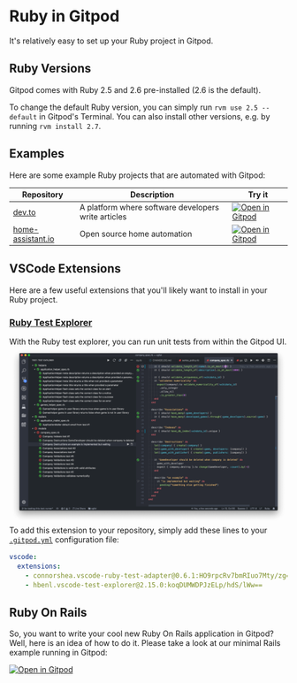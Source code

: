 # Ruby in Gitpod

It's relatively easy to set up your Ruby project in Gitpod.

## Ruby Versions
Gitpod comes with Ruby 2.5 and 2.6 pre-installed (2.6 is the default).

To change the default Ruby version, you can simply run `rvm use 2.5 --default` in Gitpod's Terminal. You can also install other versions, e.g. by running `rvm install 2.7`.

## Examples
Here are some example Ruby projects that are automated with Gitpod:

<div class="table-container">

Repository | Description | Try it
---------|----------|---------
 [dev.to](https://github.com/thepracticaldev/dev.to) | A platform where software developers write articles | [![Open in Gitpod](https://gitpod.io/button/open-in-gitpod.svg)](https://gitpod.io/#https://github.com/thepracticaldev/dev.to)
 [home-assistant.io](https://github.com/home-assistant/home-assistant.io) | Open source home automation | [![Open in Gitpod](https://gitpod.io/button/open-in-gitpod.svg)](https://gitpod.io/#https://github.com/home-assistant/home-assistant.io)

 </div>

## VSCode Extensions

Here are a few useful extensions that you'll likely want to install in your Ruby project.

### [Ruby Test Explorer](https://marketplace.visualstudio.com/items?itemName=connorshea.vscode-ruby-test-adapter)
With the Ruby test explorer, you can run unit tests from within the Gitpod UI.
![](./images/ruby_test_ui.png)
To add this extension to your repository, simply add these lines to your [`.gitpod.yml`](https://www.gitpod.io/docs/config-gitpod-file/) configuration file:
```YAML
vscode:
  extensions:
    - connorshea.vscode-ruby-test-adapter@0.6.1:HO9rpcRv7bmRIuo7Mty/zg==
    - hbenl.vscode-test-explorer@2.15.0:koqDUMWDPJzELp/hdS/lWw==
```

## Ruby On Rails

So, you want to write your cool new Ruby On Rails application in Gitpod? Well, here is an idea of how to do it. Please take a look at our minimal Rails example running in Gitpod:

[![Open in Gitpod](https://gitpod.io/button/open-in-gitpod.svg)](https://gitpod.io/#https://github.com/JesterOrNot/Gitpod-Ruby-On-Rails)
